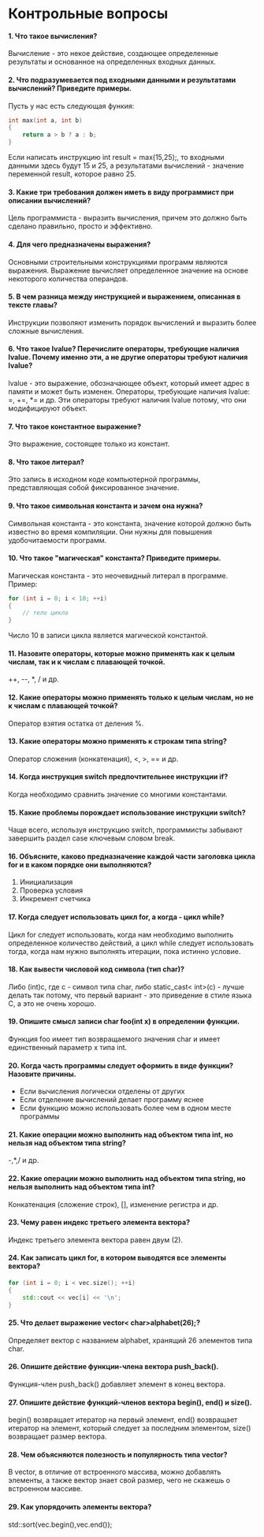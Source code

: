 # Контрольные вопросы

#### 1. Что такое вычисления? 
Вычисление - это некое действие, создающее определенные результаты и основанное на определенных входных данных.

#### 2. Что подразумевается под входными данными и результатами вычислений? Приведите примеры. 
Пусть у нас есть следующая функия:
```C++
int max(int a, int b) 
{ 
    return a > b ? a : b; 
}
```
Если написать инструкцию int result = max(15,25);, то входными данными здесь будут 15 и 25, а результатами вычислений - значение переменной result, которое равно 25.

#### 3. Какие три требования должен иметь в виду программист при описании вычислений?
Цель программиста - выразить вычисления, причем это должно быть сделано правильно, просто и эффективно.

#### 4. Для чего предназначены выражения? 
Основными строительными конструкциями программ являются выражения. Выражение вычисляет определенное значение на основе некоторого количества операндов.

#### 5. В чем разница между инструкцией и выражением, описанная в тексте главы? 
Инструкции позволяют изменить порядок вычислений и выразить более сложные вычисления.

#### 6. Что такое lvalue? Перечислите операторы, требующие наличия lvalue. Почему именно эти, а не другие операторы требуют наличия lvalue? 
lvalue - это выражение, обозначающее объект, который имеет адрес в памяти и может быть изменен. Операторы, требующие наличия lvalue: =, +=, *= и др. Эти операторы требуют наличия lvalue потому, что они модифицируют объект.

#### 7. Что такое константное выражение? 
Это выражение, состоящее только из констант.

#### 8. Что такое литерал? 
Это запись в исходном коде компьютерной программы, представляющая собой фиксированное значение.

#### 9. Что такое символьная константа и зачем она нужна? 
Символьная константа - это константа, значение которой должно быть известно во время компиляции. Они нужны для повышения удобочитаемости программ.

#### 10. Что такое "магическая" константа? Приведите примеры. 
Магическая константа - это неочевидный литерал в программе. Пример: 
```C++
for (int i = 0; i < 10; ++i) 
{ 
    // тело цикла 
}
```
Число 10 в записи цикла является магической константой.

#### 11. Назовите операторы, которые можно применять как к целым числам, так и к числам с плавающей точкой. 
++, --, *, / и др.

#### 12. Какие операторы можно применять только к целым числам, но не к числам с плавающей точкой? 
Оператор взятия остатка от деления %.

#### 13. Какие операторы можно применять к строкам типа string?
Оператор сложения (конкатенация), <, >, == и др.

#### 14. Когда инструкция switch предпочтительнее инструкции if? 
Когда необходимо сравнить значение со многими константами.

#### 15. Какие проблемы порождает использование инструкции switch? 
Чаще всего, используя инструкцию switch, программисты забывают завершить раздел case ключевым словом break.

#### 16. Объясните, каково предназначение каждой части заголовка цикла for и в каком порядке они выполняются? 
1. Инициализация
2. Проверка условия
3. Инкремент счетчика

#### 17. Когда следует использовать цикл for, а когда - цикл while? 
Цикл for следует использовать, когда нам необходимо выполнить определенное количество действий, а цикл while следует использовать тогда, когда нам нужно выполнять итерации, пока истинно условие.

#### 18. Как вывести числовой код символа (тип char)? 
Либо (int)c, где c - символ типа char, либо static_cast< int>(c) - лучше делать так потому, что первый вариант - это приведение в стиле языка C, а это не очень хорошо.

#### 19. Опишите смысл записи char foo(int x) в определении функции. 
Функция foo имеет тип возвращаемого значения char и имеет единственный параметр x типа int.

#### 20. Когда часть программы следует оформить в виде функции? Назовите причины. 
- Если вычисления логически отделены от других
- Если отделение вычислений делает программу яснее
- Если функцию можно использовать более чем в одном месте программы

#### 21. Какие операции можно выполнить над объектом типа int, но нельзя над объектом типа string?  
-,*,/ и др.

#### 22. Какие операции можно выполнить над объектом типа string, но нельзя выполнить над объектом типа int? 
Конкатенация (сложение строк), [], изменение регистра и др.

#### 23. Чему равен индекс третьего элемента вектора? 
Индекс третьего элемента вектора равен двум (2).

#### 24. Как записать цикл for, в котором выводятся все элементы вектора? 
```C++
for (int i = 0; i < vec.size(); ++i) 
{
    std::cout << vec[i] << '\n';
}
```

#### 25. Что делает выражение vector< char>alphabet(26);? 
Определяет вектор с названием alphabet, хранящий 26 элементов типа char.

#### 26. Опишите действие функции-члена вектора push_back(). 
Функция-член push_back() добавляет элемент в конец вектора.

#### 27. Опишите действие функций-членов вектора begin(), end() и size(). 
begin() возвращает итератор на первый элемент, end() возвращает итератор на элемент, который следует за последним элементом, size() возвращает размер вектора.

#### 28. Чем объясняются полезность и популярность типа vector? 
В vector, в отличие от встроенного массива, можно добавлять элементы, а также вектор знает свой размер, чего не скажешь о встроенном массиве.

#### 29. Как упорядочить элементы вектора? 
std::sort(vec.begin(),vec.end());